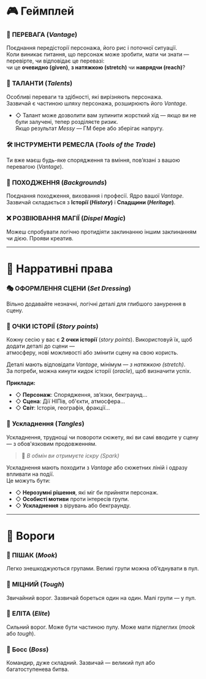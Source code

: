 
# 🎮 Геймплей

### 🔭 **ПЕРЕВАГА (*Vantage*)**
Поєднання передісторії персонажа, його рис і поточної ситуації.  
Коли виникає питання, що персонаж може зробити, мати чи знати — перевірте, чи відповідає це перевазі:  
чи це **очевидно (given)**, **з натяжкою (stretch)** чи **наврядчи (reach)**?

### 🌟 **ТАЛАНТИ (*Talents*)**
Особливі переваги та здібності, які вирізняють персонажа.  
Зазвичай є частиною шляху персонажа, розширюють його *Vantage*.

- ◇ Талант може дозволити вам зупинити жорсткий хід — якщо ви не були залучені, тепер розділяєте ризик.  
  Якщо результат *Messy* — ГМ бере або зберігає напругу.

### 🛠️ **ІНСТРУМЕНТИ РЕМЕСЛА (*Tools of the Trade*)**
Ти вже маєш будь-яке спорядження та вміння, пов’язані з вашою перевагою (*Vantage*).

### 🧬 **ПОХОДЖЕННЯ (*Backgrounds*)**
Поєднання походження, виховання і професії. Ядро вашої *Vantage*.  
Зазвичай складається з **Історії (*History*)** і **Спадщини (*Heritage*)**.

### ❌ **РОЗВІЮВАННЯ МАГІЇ (*Dispel Magic*)**
Можеш спробувати логічно протидіяти заклинанню іншим заклинанням чи дією. Прояви креатив.

---

# 🎨 Нарративні права

### 🎭 **ОФОРМЛЕННЯ СЦЕНИ (*Set Dressing*)**
Вільно додавайте незначні, логічні деталі для глибшого занурення в сцену.

### 📖 **ОЧКИ ІСТОРІЇ (*Story points*)**
Кожну сесію у вас є **2 очки історії** (*story points*). Використовуй їх, щоб додати деталі до сцени —  
атмосферу, нові можливості або змінити сцену на свою користь.

Деталі мають відповідати *Vantage*, мінімум — *з натяжкою (stretch)*.  
За потреби, можна кинути кидок історії (*oracle*), щоб визначити успіх.

**Приклади:**
- ◇ **Персонаж**: Спорядження, зв’язки, бекграунд…
- ◇ **Сцена**: Дії НІПів, об'єкти, атмосфера…
- ◇ **Світ**: Історія, географія, фракції…

### 🧶 **Ускладнення (*Tangles*)**
Ускладнення, труднощі чи повороти сюжету, які ви самі вводите у сцену — з обов'язковим продовженням.

> 📌 *В обмін ви отримуєте іскру (*Spark*)*

Ускладнення мають походити з *Vantage* або сюжетних ліній і одразу впливати на події.  
Це можуть бути:

- ◇ **Нерозумні рішення**, які міг би прийняти персонаж.
- ◇ **Особисті мотиви** проти інтересів групи.
- ◇ **Ускладнення** з вірувань або бекграунду.

---

# 👹 Вороги

### 👥 **ПІШАК (*Mook*)**
Легко знешкоджуються групами. Великі групи можна об’єднувати в пул.

### 🧱 **МІЦНИЙ (*Tough*)**
Звичайний ворог. Зазвичай бореться один на один. Малі групи — у пул.

### 🦾 **ЕЛІТА (*Elite*)**
Сильний ворог. Може бути частиною пулу. Може мати підлеглих (*mook* або *tough*).

### 👑 **Босс (*Boss*)**
Командир, дуже складний. Зазвичай — великий пул або багатоступенева битва.
